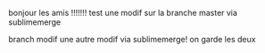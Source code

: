 
bonjour les amis !!!!!!! 
test une modif sur la branche master via sublimemerge


branch modif une autre modif via sublimemerge!
on garde les deux
